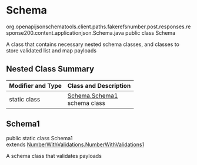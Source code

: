 # Schema
org.openapijsonschematools.client.paths.fakerefsnumber.post.responses.response200.content.applicationjson.Schema.java
public class Schema

A class that contains necessary nested schema classes, and classes to store validated list and map payloads

## Nested Class Summary
| Modifier and Type | Class and Description |
| ----------------- | ---------------------- |
| static class | [Schema.Schema1](#schema1)<br> schema class |

## Schema1
public static class Schema1<br>
extends [NumberWithValidations.NumberWithValidations1](../../../../../../../../components/schemas/NumberWithValidations.md#numberwithvalidations1)

A schema class that validates payloads

